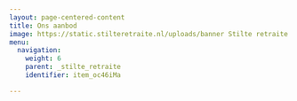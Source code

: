 ```yaml
---
layout: page-centered-content
title: Ons aanbod
image: https://static.stilteretraite.nl/uploads/banner Stilte retraite.jpg
menu:
  navigation:
    weight: 6
    parent: _stilte_retraite
    identifier: item_oc46iMa

---
```


